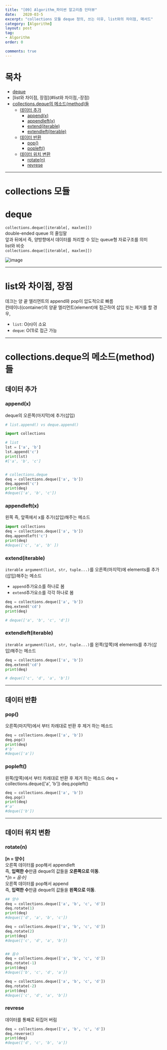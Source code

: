 ```yaml
---
title: "[09] Algorithm_파이썬 알고리즘 인터뷰"
date:   2020-03-5
excerpt: "collections 모듈 deque 정의, 쓰는 이유, list와의 차이점, 매서드"
category: [Algorithm]
layout: post
tag:
- Algorithm
order: 0

comments: true
---
```


# 목차 
- [deque](#deque)
- [list와 차이점, 장점](#list와 차이점,-장점)
- [collections.deque의 메소드(method)들](#collectionsdeque의-메소드-method-들)
   * [데이터 추가](#데이터-추가)
     + [append(x)](#append-x-)
     + [appendleft(x)](#appendleft-x-)
     + [extend(iterable)](#extend-iterable-)
     + [extendleft(iterable)](#extendleft-iterable-)
   * [데이터 반환](#데이터-반환)
     + [pop()](#pop--)
     + [popleft()](#popleft--)
   * [데이터 위치 변환](#데이터-위치-변환)
     + [rotate(n)](#rotate-n-)
     + [revrese](#revrese)





---

# collections 모듈 

# deque
```collections.deque([iterable[, maxlen]])```    
double-ended queue 의 줄임말       
앞과 뒤에서 즉, 양방향에서 데이터를 처리할 수 있는 queue형 자료구조를 의미    
list와 비슷    
```collections.deque([iterable[, maxlen]])```

![image](https://user-images.githubusercontent.com/76824611/117083147-fa320a00-ad7e-11eb-8bd4-05d8a91f9547.png)

----

# list와 차이점, 장점

데크는 양 끝 엘리먼트의 append와 pop이 압도적으로 빠름    
컨테이너(container)의 양끝 엘리먼트(element)에 접근하여 삽입 또는 제거를 할 경우,     
* ```list```: O(n)이 소요
* ```deque```: O(1)로 접근 가능


----


# collections.deque의 메소드(method)들

## 데이터 추가

### append(x)
deque의 오른쪽(마지막)에 추가(삽입)

```python
# list.append() vs deque.append()

import collections

# list
lst = ['a', 'b']
lst.append('c')
print(lst)
#['a', 'b', 'c']


# collections.deque
deq = collections.deque(['a', 'b'])
deq.append('c')
print(deq)
#deque(['a', 'b', 'c'])
```

### appendleft(x)
왼쪽 즉, 앞쪽에서 x를 추가(삽입)해주는 메소드
```python
import collections
deq = collections.deque(['a', 'b'])
deq.appendleft('c')
print(deq)
#deque(['c', 'a', 'b' ])
```

### extend(iterable)
```iterable argument(list, str, tuple...)```를 오른쪽(마지막)에 elements를 추가(삽입)해주는 메소드    
*  ```append```추가요소를 하나로 봄   
*  ```extend```추가요소를 각각 하나로 봄    
```python
deq = collections.deque(['a', 'b'])
deq.extend('cd')
print(deq)

# deque(['a', 'b', 'c', 'd'])
```

### extendleft(iterable)
```iterable argument(list, str, tuple...)```를 왼쪽(앞쪽)에 elements를 추가(삽입)해주는 메소드 
```python
deq = collections.deque(['a', 'b'])
deq.extend('cd')
print(deq)

# deque(['c', 'd', 'a', 'b'])
```
---

## 데이터 반환
### pop()  
오른쪽(마지막)에서 부터 차례대로 반환 후 제거 하는 메소드
```python
deq = collections.deque(['a', 'b'])
deq.pop()
print(deq)
#'b'
#deque(['a'])
```

###  popleft()
왼쪽(앞쪽)에서 부터 차례대로 반환 후 제거 하는 메소드
deq = collections.deque(['a', 'b'])
deq.popleft()
```python
deq = collections.deque(['a', 'b'])
deq.pop()
print(deq)
#'a'
#deque(['b'])
```
---

## 데이터 위치 변환

### rotate(n) 
**[n = 양수]**  
오른쪽 데이터를 pop해서 appendleft   
즉, **입력한 수**만큼 deque의 값들을 **오른쪽으로 이동**.    
**[n = 음수]*   
오른쪽 데이터를 pop해서 append   
즉, **입력한 수**만큼 deque의 값들을 **왼쪽으로 이동**.    
```python
## 양수
deq = collections.deque(['a', 'b', 'c', 'd'])
deq.rotate(1)
print(deq)
#deque(['d', 'a', 'b', 'c'])

deq = collections.deque(['a', 'b', 'c', 'd'])
deq.rotate(2)
print(deq)
#deque(['c', 'd', 'a', 'b'])


## 음수
deq = collections.deque(['a', 'b', 'c', 'd'])
deq.rotate(-1)
print(deq)
#deque(['b', 'c', 'd', 'a'])

deq = collections.deque(['a', 'b', 'c', 'd'])
deq.rotate(-2)
print(deq)
#deque(['c', 'd', 'a', 'b'])
```

### revrese
데이터를 통째로 뒤집어 버림   
```python
deq = collections.deque(['a', 'b', 'c', 'd'])
deq.reverse()
print(deq)
#deque(['d', 'c', 'b', 'a'])
```
